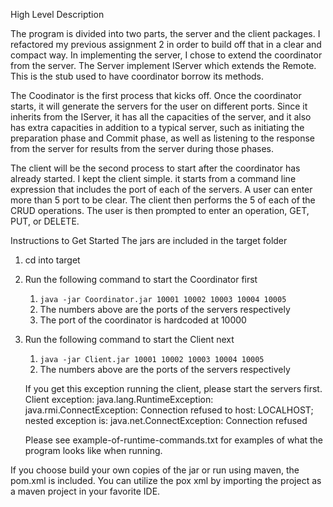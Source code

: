 High Level Description

The program is divided into two parts, the server and the client packages.
I refactored my previous assignment 2 in order to build off that in a clear and compact way.
In implementing the server, I chose to extend the coordinator from the server. The Server implement IServer which extends the Remote. This is the stub used to have coordinator borrow its methods.

The Coodinator is the first process that kicks off. Once the coordinator starts, it will generate the servers for the user on different ports.
Since it inherits from the IServer, it has all the capacities of the server, and it also has extra capacities in addition to a typical server, such as initiating the preparation phase and Commit phase, as well as listening to the response from the server for results from the server during those phases.


The client will be the second process to start after the coordinator has already started. I kept the client simple. it starts from a command line expression that includes the port of each of the servers. A user can enter more than 5 port to be clear. 
The client then performs the 5 of each of the CRUD operations. The user is then prompted to enter an operation, GET, PUT, or DELETE.

Instructions to Get Started 
The jars are included in the target folder
1. cd into target
2. Run the following command to start the Coordinator first
   1. ```java -jar Coordinator.jar 10001 10002 10003 10004 10005```
   2. The numbers above are the ports of the servers respectively
   3. The port of the coordinator is hardcoded at 10000
3. Run the following command to start the Client next
   1. ```java -jar Client.jar 10001 10002 10003 10004 10005```
   2. The numbers above are the ports of the servers respectively

    If you get this exception running the client, please start the servers first.
    Client exception: java.lang.RuntimeException: java.rmi.ConnectException: Connection refused to host: LOCALHOST; nested exception is:
    java.net.ConnectException: Connection refused

    Please see example-of-runtime-commands.txt for examples of what the program looks like when running.

If you choose build your own copies of the jar or run using maven, the pom.xml is included.
You can utilize the pox xml by importing the project as a maven project in your favorite IDE.





